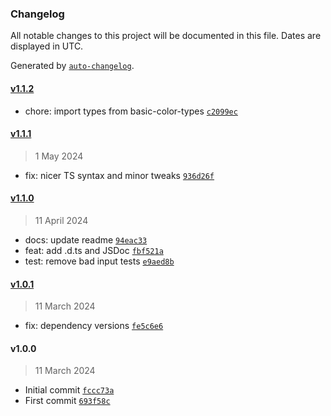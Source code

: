 ### Changelog

All notable changes to this project will be documented in this file. Dates are displayed in UTC.

Generated by [`auto-changelog`](https://github.com/CookPete/auto-changelog).

#### [v1.1.2](https://github.com/ChrisCodesThings/color-looks-like-rgba/compare/v1.1.1...v1.1.2)

- chore: import types from basic-color-types [`c2099ec`](https://github.com/ChrisCodesThings/color-looks-like-rgba/commit/c2099ecb01443c73204733f6b0f78aea7d4c965b)

#### [v1.1.1](https://github.com/ChrisCodesThings/color-looks-like-rgba/compare/v1.1.0...v1.1.1)

> 1 May 2024

- fix: nicer TS syntax and minor tweaks [`936d26f`](https://github.com/ChrisCodesThings/color-looks-like-rgba/commit/936d26fb0627470d5eea23a8b6334fe41ca8d8ec)

#### [v1.1.0](https://github.com/ChrisCodesThings/color-looks-like-rgba/compare/v1.0.1...v1.1.0)

> 11 April 2024

- docs: update readme [`94eac33`](https://github.com/ChrisCodesThings/color-looks-like-rgba/commit/94eac33c94493e617964c2d25c4fe10de2a2d8a1)
- feat: add .d.ts and JSDoc [`fbf521a`](https://github.com/ChrisCodesThings/color-looks-like-rgba/commit/fbf521a37474a8ce17166df5346e2fcc779828b5)
- test: remove bad input tests [`e9aed8b`](https://github.com/ChrisCodesThings/color-looks-like-rgba/commit/e9aed8bbf1beca1a30503bff110164e346a8771c)

#### [v1.0.1](https://github.com/ChrisCodesThings/color-looks-like-rgba/compare/v1.0.0...v1.0.1)

> 11 March 2024

- fix: dependency versions [`fe5c6e6`](https://github.com/ChrisCodesThings/color-looks-like-rgba/commit/fe5c6e6420aebfeaa4046be4817a99b1d0a429c7)

#### v1.0.0

> 11 March 2024

- Initial commit [`fccc73a`](https://github.com/ChrisCodesThings/color-looks-like-rgba/commit/fccc73ae0cd174a6bcb371e052d3103bc5e10d0f)
- First commit [`693f58c`](https://github.com/ChrisCodesThings/color-looks-like-rgba/commit/693f58cca370154b234cca99824951fe883b1911)
